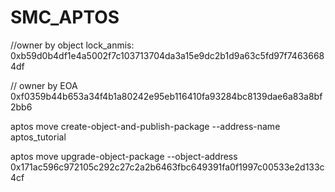 # SMC_APTOS
//owner by object
lock_anmis: 0xb59d0b4df1e4a5002f7c103713704da3a15e9dc2b1d9a63c5fd97f74636684df

// owner by EOA 
0xf0359b44b653a34f4b1a80242e95eb116410fa93284bc8139dae6a83a8bf2bb6 

aptos move create-object-and-publish-package --address-name aptos_tutorial 

aptos move upgrade-object-package --object-address 0x171ac596c972105c292c27c2a2b6463fbc649391fa0f1997c00533e2d133c4cf